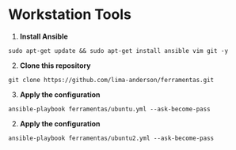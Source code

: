 # Workstation Tools

1. **Install Ansible**
```shell
sudo apt-get update && sudo apt-get install ansible vim git -y
```

2. **Clone this repository**
```shell
git clone https://github.com/lima-anderson/ferramentas.git
```

3. **Apply the configuration**
```shell
ansible-playbook ferramentas/ubuntu.yml --ask-become-pass
```
2. **Apply the configuration**
```shell
ansible-playbook ferramentas/ubuntu2.yml --ask-become-pass
```
